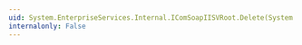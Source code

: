 ```yaml
---
uid: System.EnterpriseServices.Internal.IComSoapIISVRoot.Delete(System.String,System.String,System.String,System.String@)
internalonly: False
---
```

